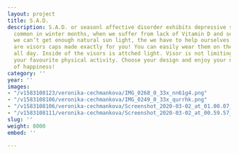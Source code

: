 ```yaml
---
layout: project
title: S.A.D.
description: S.A.D. or seasonl affective disorder exhibits depressive symptoms, mostly
  common in winter months, when we suffer from lack of Vitamin D and serotonin. When
  we can’t get enough natural sun light, the we have to help ourselves. SAD lights
  are visors caps made exactly for you! You can easily wear them on the head during
  all day. Inside of the visors is attched light. Visor is not limiting you during
  your favourite physical activity. Choose your design and enjoy your new winter full
  of happiness!
category: ''
year: ''
images:
- "/v1583108123/veronika-cechmankova/IMG_0268_0_33x_nn61g4.png"
- "/v1583108106/veronika-cechmankova/IMG_0249_0_33x_qurrhk.png"
- "/v1583108106/veronika-cechmankova/Screenshot_2020-03-02_at_01.00.07_rakljy.png"
- "/v1583108111/veronika-cechmankova/Screenshot_2020-03-02_at_00.59.57_oeja2k.png"
slug: ''
weight: 8000
embed: ''

---
```

